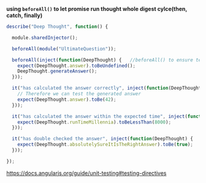 **using `beforeAll()` to let promise run thought whole digest cylce(then, catch, finally)**

```javascript
describe("Deep Thought", function() {

  module.sharedInjector();

  beforeAll(module("UltimateQuestion"));

  beforeAll(inject(function(DeepThought) {   //beforeAll() to ensure test can access to the instance of the DeepThought service
    expect(DeepThought.answer).toBeUndefined();
    DeepThought.generateAnswer();
  }));

  it("has calculated the answer correctly", inject(function(DeepThought) {
    // Therefore we can test the generated answer
    expect(DeepThought.answer).toBe(42);
  }));

  it("has calculated the answer within the expected time", inject(function(DeepThought) {
    expect(DeepThought.runTimeMillennia).toBeLessThan(8000);
  }));

  it("has double checked the answer", inject(function(DeepThought) {
    expect(DeepThought.absolutelySureItIsTheRightAnswer).toBe(true);
  }));

});
```

https://docs.angularjs.org/guide/unit-testing#testing-directives
